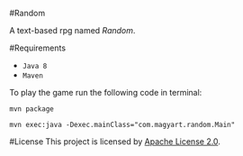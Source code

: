 #Random

A text-based rpg named _Random_.

#Requirements
* `Java 8`
* `Maven`

To play the game run the following code in terminal:
    
 ```
 mvn package
    
 mvn exec:java -Dexec.mainClass="com.magyart.random.Main" 
 ```

#License
This project is licensed by [Apache License 2.0](LICENSE.md).
